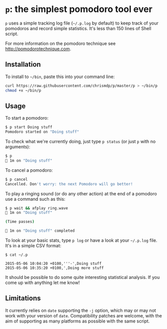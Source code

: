 # `p`: the simplest pomodoro tool ever

`p` uses a simple tracking log file (`~/.p.log` by default) to keep track of your pomodoros and record simple statistics. It's less than 150 lines of Shell script.

For more information on the pomodoro technique see http://pomodorotechnique.com.

## Installation

To install to `~/bin`, paste this into your command line:

``` bash
curl https://raw.githubusercontent.com/chrismdp/p/master/p > ~/bin/p
chmod +x ~/bin/p
```

## Usage

To start a pomodoro:

``` bash
$ p start Doing stuff
Pomodoro started on "Doing stuff"
```

To check what we're currently doing, just type `p status` (or just `p` with no arguments):

``` bash
$ p
🍅 1m on "Doing stuff"
```

To cancel a pomodoro:

``` bash
$ p cancel
Cancelled. Don't worry: the next Pomodoro will go better!
```

To play a ringing sound (or do any other action) at the end of a pomodoro use a command such as this:

``` bash
$ p wait && afplay ring.wave
🍅 1m on "Doing stuff"

(Time passes)

🍅 1m on "Doing stuff" completed

```

To look at your basic stats, type `p log` or have a look at your `~/.p.log` file. It's in a simple CSV format: 

```
$ cat ~/.p

2015-05-06 10:04:20 +0100,'''-',Doing stuff
2015-05-06 10:35:20 +0100,',Doing more stuff
```

It should be possible to do some quite interesting statistical analysis. If you come up with anything let me know!

## Limitations

It currently relies on `date` supporting the `-j` option, which may or may not work with your version of `date`. Compatibility patches are welcome, with the aim of supporting as many platforms as possible with the same script.
